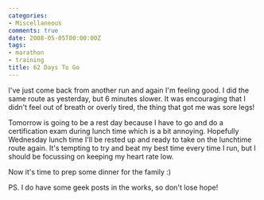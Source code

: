 ```yaml
---
categories:
- Miscellaneous
comments: true
date: 2008-05-05T00:00:00Z
tags:
- marathon
- training
title: 62 Days To Go
---
```


I've just come back from another run and again I'm feeling good. I did the same route as yesterday, but 6 minutes slower. It was encouraging that I didn't feel out of breath or overly tired, the thing that got me was sore legs!

Tomorrow is going to be a rest day because I have to go and do a certification exam during lunch time which is a bit annoying. Hopefully Wednesday lunch time I'll be rested up and ready to take on the lunchtime route again. It's tempting to try and beat my best time every time I run, but I should be focussing on keeping my heart rate low.

Now it's time to prep some dinner for the family :)

PS. I do have some geek posts in the works, so don't lose hope!
